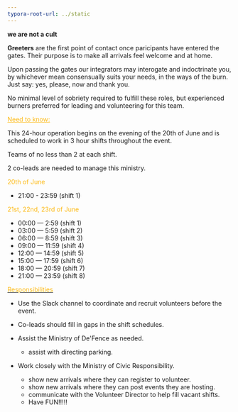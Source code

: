 ```yaml
---
typora-root-url: ../static
---
```


**we are not a cult**

**Greeters** are the first point of contact once paricipants have entered the gates.  Their purpose is to make all arrivals feel welcome and at home.  

Upon passing the gates our integrators may interogate and indoctrinate you, by whichever mean consensually suits your needs,  in the ways of the burn.  Just say:  yes, please, now and thank you.  

No minimal level of sobriety required to fulfill these roles, but experienced burners preferred for leading and volunteering for this team.



<span style="color:fdb913"><u>Need to know:</u></span>

This 24-hour operation begins on the evening of the 20th of June and is scheduled to work in 3 hour shifts throughout the event. 

Teams of no less than 2 at each shift.

2 co-leads are needed to manage this ministry.



<span style="color:fdb913">20th of June</span>

- 21:00 - 23:59 (shift 1)


<span style="color:fdb913">21st, 22nd, 23rd of June</span>

- 00:00 — 2:59 (shift 1)
- 03:00 — 5:59 (shift 2)
- 06:00 — 8:59 (shift 3)
- 09:00 — 11:59 (shift 4)
- 12:00 — 14:59 (shift 5)
- 15:00 — 17:59 (shift 6)
- 18:00 — 20:59 (shift 7)
- 21:00 — 23:59 (shift 8)



<u><span style="color:fdb913">Responsibilities</u></span>

- Use the Slack channel to coordinate and recruit volunteers before the event.

- Co-leads should fill in gaps in the shift schedules.

- Assist the Ministry of De'Fence as needed.

  - assist with directing parking.

- Work closely with the Ministry of Civic Responsibility.

  - show new arrivals where they can register to volunteer.
  - show new arrivals where they can post events they are hosting.
  - communicate with the Volunteer Director to help fill vacant shifts.
  - Have FUN!!!!!

